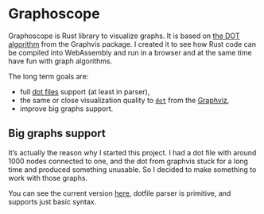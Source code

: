 # Graphoscope

Graphoscope is Rust library to visualize graphs. It is based on [the DOT algorithm](https://graphviz.org/documentation/TSE93.pdf) from the Graphvis package.
I created it to see how Rust code can be compiled into WebAssembly and run in a browser and at the same time have fun with graph algorithms. 

The long term goals are:
* full [dot files](https://graphviz.org/doc/info/lang.html) support (at least in parser),
* the same or close visualization quality to [`dot`](https://graphviz.org/pdf/dotguide.pdf) from the [Graphviz](https://graphviz.org/),
* improve big graphs support.

## Big graphs support

It’s actually the reason why I started this project. I had a dot file with around 1000 nodes connected to one, and the dot from graphvis stuck for a long time and produced something unusable. So I decided to make something to work with those graphs.

You can see the current version [here](https://mikhail-m1.github.io/graphoscope/), dotfile parser is primitive, and supports just basic syntax.